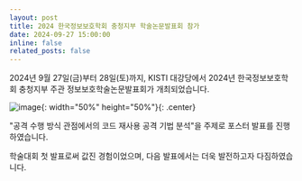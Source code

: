 ```yaml
---
layout: post
title: 2024 한국정보보호학회 충청지부 학술논문발표회 참가
date: 2024-09-27 15:00:00
inline: false
related_posts: false
---
```


2024년 9월 27일(금)부터 28일(토)까지, KISTI 대강당에서 2024년 한국정보보호학회 충청지부 주관 정보보호학술논문발표회가 개최되었습니다.

![image](https://github.com/user-attachments/assets/4edd31e2-9fe4-4072-821d-4f6c7dde109b){: width="50%" height="50%"}{: .center}

"공격 수행 방식 관점에서의 코드 재사용 공격 기법 분석"을 주제로 포스터 발표를 진행하였습니다.

학술대회 첫 발표로써 값진 경험이었으며, 다음 발표에서는 더욱 발전하고자 다짐하였습니다.